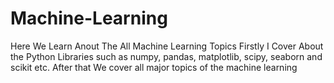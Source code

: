 # Machine-Learning
Here We Learn Anout The All Machine Learning Topics
Firstly I Cover About the Python Libraries such as numpy, pandas, matplotlib, scipy, seaborn and scikit etc.
After that We cover all major topics of the machine learning
